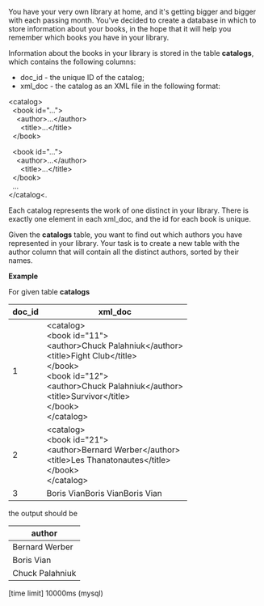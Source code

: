 You have your very own library at home, and it's getting bigger and bigger with each passing month. You've decided to create a database in which to store information about your books, in the hope that it will help you remember which books you have in your library.

Information about the books in your library is stored in the table __catalogs__, which contains the following columns:

* doc_id - the unique ID of the catalog;
* xml_doc - the catalog as an XML file in the following format:

&#60;catalog&#62;    
&nbsp;&nbsp;&#60;book id="..."&#62;    
&nbsp;&nbsp;&nbsp;&nbsp;&#60;author&#62;...&#60;/author&#62;    
&nbsp;&nbsp;&nbsp;&nbsp;&nbsp;&nbsp;&#60;title&#62;...&#60;/title&#62;    
&nbsp;&nbsp;&#60;/book&#62;    
  
&nbsp;&nbsp;&#60;book id="..."&#62;  
&nbsp;&nbsp;&nbsp;&nbsp;&#60;author&#62;...&#60;/author&#62;  
&nbsp;&nbsp;&nbsp;&nbsp;&nbsp;&nbsp;&#60;title&#62;...&#60;/title&#62;  
&nbsp;&nbsp;&#60;/book&#62;  
&nbsp;&nbsp;...  
&#60;/catalog&#60;.  

Each catalog represents the work of one distinct <author> in your library. There is exactly one <catalog> element in each xml_doc, and the id for each book is unique.

Given the __catalogs__ table, you want to find out which authors you have represented in your library. Your task is to create a new table with the author column that will contain all the distinct authors, sorted by their names.

__Example__

For given table __catalogs__

|doc_id|	xml_doc|
|---|---|
|1	| &#60;catalog&#62; <br /> &#60;book id="11"&#62; <br /> &#60;author&#62;Chuck Palahniuk&#60;/author&#62; <br /> &#60;title>Fight Club&#60;/title&#62; <br /> &#60;/book&#62; <br /> &#60;book id="12"&#62; <br /> &#60;author&#62;Chuck Palahniuk&#60;/author&#62; <br /> &#60;title&#62;Survivor&#60;/title&#62; <br /> &#60;/book&#62; <br /> &#60;/catalog&#62;|
|2	| &#60;catalog&#62; <br /> &#60;book id="21"&#62; <br /> &#60;author>Bernard Werber&#60;/author&#62; <br /> &#60;title>Les Thanatonautes&#60;/title&#62; <br /> &#60;/book&#62; <br /> &#60;/catalog&#62;|
|3	|<catalog><book id="31"><author>Boris Vian</author><title>The Big Sleep</title></book><book id="32"><author>Boris Vian</author><title>The Lady in the Lake</title></book><book id="33"><author>Boris Vian</author><title>The World of Null-A</title></book></catalog>|

the output should be

|author|
|---|
|Bernard Werber|
|Boris Vian|
|Chuck Palahniuk|

[time limit] 10000ms (mysql)
